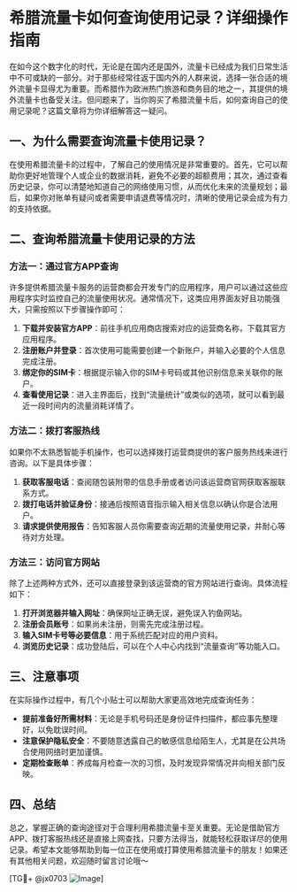 # 希腊流量卡如何查询使用记录？详细操作指南

在如今这个数字化的时代，无论是在国内还是国外，流量卡已经成为我们日常生活中不可或缺的一部分。对于那些经常往返于国内外的人群来说，选择一张合适的境外流量卡显得尤为重要。而希腊作为欧洲热门旅游和商务目的地之一，其提供的境外流量卡也备受关注。但问题来了，当你购买了希腊流量卡后，如何查询自己的使用记录呢？这篇文章将为你详细解答这一疑问。

## 一、为什么需要查询流量卡使用记录？

在使用希腊流量卡的过程中，了解自己的使用情况是非常重要的。首先，它可以帮助你更好地管理个人或企业的数据消耗，避免不必要的超额费用；其次，通过查看历史记录，你可以清楚地知道自己的网络使用习惯，从而优化未来的流量规划；最后，如果你对账单有疑问或者需要申请退费等情况时，清晰的使用记录会成为有力的支持依据。

## 二、查询希腊流量卡使用记录的方法

### 方法一：通过官方APP查询

许多提供希腊流量卡服务的运营商都会开发专门的应用程序，用户可以通过这些应用程序实时监控自己的流量使用状况。通常情况下，这类应用界面友好且功能强大，只需按照以下步骤操作即可：

1. **下载并安装官方APP**：前往手机应用商店搜索对应的运营商名称，下载其官方应用程序。
2. **注册账户并登录**：首次使用可能需要创建一个新账户，并输入必要的个人信息完成注册。
3. **绑定你的SIM卡**：根据提示输入你的SIM卡号码或其他识别信息来关联你的账户。
4. **查看使用记录**：进入主界面后，找到“流量统计”或类似的选项，就可以看到最近一段时间内的流量消耗详情了。

### 方法二：拨打客服热线

如果你不太熟悉智能手机操作，也可以选择拨打运营商提供的客户服务热线来进行咨询。以下是具体步骤：

1. **获取客服电话**：查阅随包装附带的信息手册或者访问该运营商官网获取客服联系方式。
2. **拨打电话并验证身份**：接通后按照语音指示输入相关信息以确认你是合法用户。
3. **请求提供使用报告**：告知客服人员你需要查询近期的流量使用记录，并耐心等待对方处理。

### 方法三：访问官方网站

除了上述两种方式外，还可以直接登录到该运营商的官方网站进行查询。具体流程如下：

1. **打开浏览器并输入网址**：确保网址正确无误，避免误入钓鱼网站。
2. **注册会员账号**：如果尚未注册，则需先完成注册过程。
3. **输入SIM卡号等必要信息**：用于系统匹配对应的用户资料。
4. **浏览历史记录**：成功登陆后，可以在个人中心内找到“流量查询”等功能入口。

## 三、注意事项

在实际操作过程中，有几个小贴士可以帮助大家更高效地完成查询任务：

- **提前准备好所需材料**：无论是手机号码还是身份证件扫描件，都应事先整理好，以免耽误时间。
- **注意保护隐私安全**：不要随意透露自己的敏感信息给陌生人，尤其是在公共场合使用网络时更加谨慎。
- **定期检查账单**：养成每月检查一次的习惯，及时发现异常情况并向相关部门反映。

## 四、总结

总之，掌握正确的查询途径对于合理利用希腊流量卡至关重要。无论是借助官方APP、拨打客服热线还是直接上网查找，只要方法得当，就能轻松获取详尽的使用记录。希望本文能够帮助到每一位正在使用或打算使用希腊流量卡的朋友！如果还有其他相关问题，欢迎随时留言讨论哦～

[TG💪+ @jx0703 ![Image](https://github.com/user-attachments/assets/dbca1d08-cadb-493c-b0ec-ad6f7a83f270)]